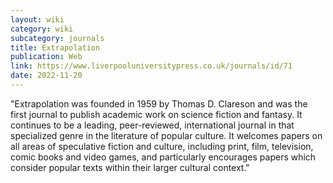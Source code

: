 ```yaml
---
layout: wiki
category: wiki
subcategory: journals
title: Extrapolation
publication: Web
link: https://www.liverpooluniversitypress.co.uk/journals/id/71
date: 2022-11-20
---
```


"Extrapolation was founded in 1959 by Thomas D. Clareson and was the first journal to publish academic work on science fiction and fantasy. It continues to be a leading, peer-reviewed, international journal in that specialized genre in the literature of popular culture. It welcomes papers on all areas of speculative fiction and culture, including print, film, television, comic books and video games, and particularly encourages papers which consider popular texts within their larger cultural context."
